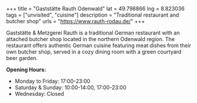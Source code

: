 +++
title = "Gaststätte Rauth Odenwald"
lat = 49.798866
lng = 8.823036
tags = ["unvisited", "cuisine"]
description = "Traditional restaurant and butcher shop"
urls = "https://www.rauth-rodau.de/"
+++

Gaststätte & Metzgerei Rauth is a traditional German restaurant with an attached butcher shop located in the northern Odenwald region. The restaurant offers authentic German cuisine featuring meat dishes from their own butcher shop, served in a cozy dining room with a green courtyard beer garden.

**Opening Hours:**
- Monday to Friday: 17:00-23:00
- Saturday & Sunday: 10:00-14:00, 17:00-23:00
- Wednesday: Closed